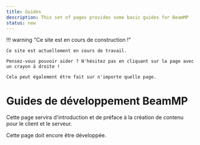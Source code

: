 ```yaml
---
title: Guides
description: This set of pages provides some basic guides for BeamMP
status: new
---
```

!!! warning "Ce site est en cours de construction !"

    Ce site est actuellement en cours de travail.

    Pensez-vous pouvoir aider ? N'hésitez pas en cliquant sur la page avec un crayon à droite !

    Cela peut également être fait sur n'importe quelle page.

# Guides de développement BeamMP

Cette page servira d'introduction et de préface à la création de contenu pour le client et le serveur.

Cette page doit encore être développée.
